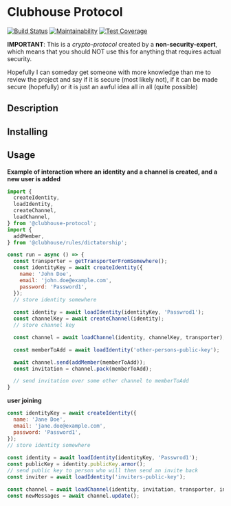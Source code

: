 # Clubhouse Protocol

[![Build Status](https://travis-ci.org/clubhouse-protocol/protocol.svg?branch=master)](https://travis-ci.org/clubhouse-protocol/protocol) [![Maintainability](https://api.codeclimate.com/v1/badges/8e855b081f4ae0f63e06/maintainability)](https://codeclimate.com/github/clubhouse-protocol/protocol/maintainability) [![Test Coverage](https://api.codeclimate.com/v1/badges/8e855b081f4ae0f63e06/test_coverage)](https://codeclimate.com/github/clubhouse-protocol/protocol/test_coverage)

**IMPORTANT**: This is a _crypto-protocol_ created by a **non-security-expert**, which means that you should NOT use this for anything that requires actual security.

Hopefully I can someday get someone with more knowledge than me to review the project and say if it is secure (most likely not), if it can be made secure (hopefully) or it is just an awful idea all in all (quite possible)

## Description

## Installing

## Usage

**Example of interaction where an identity and a channel is created, and a new user is added**
```javascript
import { 
  createIdentity,
  loadIdentity,
  createChannel,
  loadChannel,
} from '@clubhouse-protocol';
import {
  addMember,
} from '@clubhouse/rules/dictatorship';

const run = async () => {
  const transporter = getTransporterFromSomewhere();
  const identityKey = await createIdentity({
    name: 'John Doe',
    email: 'john.doe@example.com',
    password: 'Password1',
  });
  // store identity somewhere
  
  const identity = await loadIdentity(identityKey, 'Passwrod1');
  const channelKey = await createChannel(identity);
  // store channel key

  const channel = await loadChannel(identity, channelKey, transporter);

  const memberToAdd = await loadIdentity('other-persons-public-key');

  await channel.send(addMember(memberToAdd));
  const invitation = channel.pack(memberToAdd);

  // send invitation over some other channel to memberToAdd
}
```

**user joining**
```javascript
const identityKey = await createIdentity({
  name: 'Jane Doe',
  email: 'jane.doe@example.com',
  password: 'Password1',
});
// store identity somewhere
  
const identity = await loadIdentity(identityKey, 'Passwrod1');
const publicKey = identity.publicKey.armor();
// send public key to person who will then send an invite back
const inviter = await loadIdentity('inviters-public-key');

const channel = await loadChannel(identity, invitation, transporter, inviter);
const newMessages = await channel.update();
```
